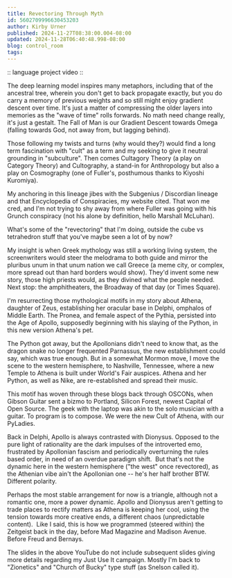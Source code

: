 ```yaml
---
title: Revectoring Through Myth
id: 5602709996630453203
author: Kirby Urner
published: 2024-11-27T08:38:00.004-08:00
updated: 2024-11-28T06:40:48.998-08:00
blog: control_room
tags: 
---
```


:: language project video ::

The deep learning model inspires many metaphors, including that of the ancestral tree, wherein you don't get to back propagate exactly, but you do carry a memory of previous weights and so still might enjoy gradient descent over time. It's just a matter of compressing the older layers into memories as the "wave of time" rolls forwards. No math need change really, it's just a gestalt. The Fall of Man is our Gradient Descent towards Omega (falling towards God, not away from, but lagging behind).

Those following my twists and turns (why would they?) would find a long term fascination with "cult" as a term and my seeking to give it neutral grounding in "subculture". Then comes Cultagory Theory (a play on Category Theory) and Cultography, a stand-in for Anthropology but also a play on Cosmography (one of Fuller's, posthumous thanks to Kiyoshi Kuromiya).

My anchoring in this lineage jibes with the Subgenius / Discordian lineage and that Encyclopedia of Conspiracies, my website cited. That won me cred, and I'm not trying to shy away from where Fuller was going with his Grunch conspiracy (not his alone by definition, hello Marshall McLuhan).

What's some of the "revectoring" that I'm doing, outside the cube vs tetrahedron stuff that you've maybe seen a lot of by now?

My insight is when Greek mythology was still a working living system, the screenwriters would steer the melodrama to both guide and mirror the pluribus unum in that unum nation we call Greece (a meme city, or complex, more spread out than hard borders would show). They'd invent some new story, those high priests would, as they divined what the people needed. Next stop: the amphitheaters, the Broadway of that day (or Times Square).

I'm resurrecting those mythological motifs in my story about Athena, daughter of Zeus, establishing her oracular base in Delphi, omphalos of Middle Earth. The Pronea, and female aspect of the Pythia, persisted into the Age of Apollo, supposedly beginning with his slaying of the Python, in this new version Athena's pet.

The Python got away, but the Apollonians didn't need to know that, as the dragon snake no longer frequented Parnassus, the new establishment could say, which was true enough. But in a somewhat Mormon move, I move the scene to the western hemisphere, to Nashville, Tennessee, where a new Temple to Athena is built under World's Fair auspices. Athena and her Python, as well as Nike, are re-established and spread their music.

This motif has woven through these blogs back through OSCONs, when Gibson Guitar sent a bizmo to Portland, Silicon Forest, newest Capital of Open Source. The geek with the laptop was akin to the solo musician with a guitar. To program is to compose. We were the new Cult of Athena, with our PyLadies.

Back in Delphi, Apollo is always contrasted with Dionysus. Opposed to the pure light of rationality are the dark impulses of the introverted emo, frustrated by Apollonian fascism and periodically overturning the rules based order, in need of an overdue paradigm shift.  But that's not the dynamic here in the western hemisphere ("the west" once revectored), as the Athenian vibe ain't the Apollonian one -- he's her half brother BTW. Different polarity.

Perhaps the most stable arrangement for now is a triangle, although not a romantic one, more a power dynamic. Apollo and Dionysus aren't getting to trade places to rectify matters as Athena is keeping her cool, using the tension towards more creative ends, a different chaos (unpredictable content).  Like I said, this is how we programmed (steered within) the Zeitgeist back in the day, before Mad Magazine and Madison Avenue. Before Freud and Bernays. 

The slides in the above YouTube do not include subsequent slides giving more details regarding my Just Use It campaign. Mostly I'm back to "Zionetics" and "Church of Bucky" type stuff (as Snelson called it).
[](https://blogger.googleusercontent.com/img/b/R29vZ2xl/AVvXsEgYHD5zpr8URemAV_w41UmpHL3CcpVdbdq_xwrf7ABb5zGH_7jICWZNAqd9f5ZwMU7tUusKEaOLr1Wuh_F05zORgf83AAg4J_uo90lP7F0W2IFVZxtjcgyL731-NFqbhbjO7vLLh01SDLT8o7ETW_IxRtwcjwhZmze-kpE4og7AyGNBPkbuVN6G/s1024/pyladies_athena.png)
